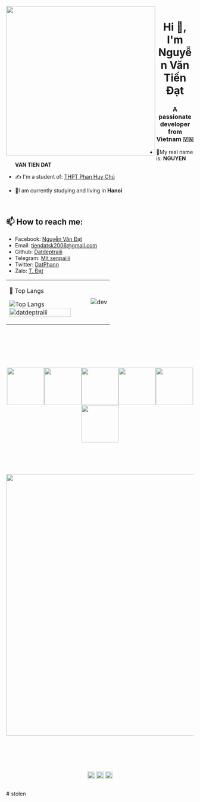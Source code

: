 <img align="left" width="400" src="https://github.githubassets.com/images/modules/profile/profile-first-repo.svg">
<h1 align="center">Hi 👋, I'm Nguyễn Văn Tiến Đạt</h1>
<p align="center">
  <h3 align="center">A passionate developer from Vietnam 🇻🇳 </h3>
</p>

- 👀My real name is: **NGUYEN VAN TIEN DAT**
- ✍ I'm a student of: [THPT Phan Huy Chú](https://c3phanhuychu.edu.vn/)


- 🏡I am currently studying and living in **Hanoi**


<br />

## 📫 How to reach me:


  

 
 - Facebook: [Nguyễn Văn Đạt](https://www.facebook.com/datackermann)
 - Email: [tiendatsk2006@gmail.com](mailto:tiendatsk2006@gmail.com)
 - Github: [Datdeptraiii](https://github.com/Datdeptraiii/Datdeptraiii)
 - Telegram: [Mit senpaiiii](https://t.me/Mit_senpaiiii)
 - Twitter: [DatPhann](https://twitter.com/PhannDat)
 - Zalo: [T. Đạt](zalo.me/0325410933)
  </a>
</p>


<table style="width:100%;">
  <tr>
    <td>
    
      
 📖 Top Langs
      
![Top Langs](https://github-readme-stats.vercel.app/api/top-langs/?username=Datdeptraiii&text_color=daf7dc&bg_color=151515)
      <img src="https://github-readme-stats.vercel.app/api?username=datdeptraiii&bg_color=FFFFFF00&text_color=179fa3&show_icons=true&count_private=true&include_all_commits=true&custom_title=Nguyễn%20Văn%20Tiến%20Đạt's%20Github%20Stats" alt="datdeptraiii" width="90%"/>
    </td>
    <td>
      <p align="center"> 
        <img src="https://images-wixmp-ed30a86b8c4ca887773594c2.wixmp.com/f/67401945-34fc-46b8-8e8f-1982847277d4/ddba22b-2fad9d00-1d3f-4ec8-a65d-199a09dfa4e1.gif?token=eyJ0eXAiOiJKV1QiLCJhbGciOiJIUzI1NiJ9.eyJzdWIiOiJ1cm46YXBwOjdlMGQxODg5ODIyNjQzNzNhNWYwZDQxNWVhMGQyNmUwIiwiaXNzIjoidXJuOmFwcDo3ZTBkMTg4OTgyMjY0MzczYTVmMGQ0MTVlYTBkMjZlMCIsIm9iaiI6W1t7InBhdGgiOiJcL2ZcLzY3NDAxOTQ1LTM0ZmMtNDZiOC04ZThmLTE5ODI4NDcyNzdkNFwvZGRiYTIyYi0yZmFkOWQwMC0xZDNmLTRlYzgtYTY1ZC0xOTlhMDlkZmE0ZTEuZ2lmIn1dXSwiYXVkIjpbInVybjpzZXJ2aWNlOmZpbGUuZG93bmxvYWQiXX0.p1RcYkkOBXh0fzpoZxaTbE1_xNWLfoLqEZv1_0utuzU" alt="dev" width="̉600%"/>
      </p>
    </td>
  </tr>
</table>
<br>
<br>
<br>
<br>
<br>
<p align="center">
  <img src="https://media3.giphy.com/media/ln7z2eWriiQAllfVcn/200w.webp" width="100"><img src="https://i.giphy.com/media/LMt9638dO8dftAjtco/200.webp" width="100"><img src="https://i.giphy.com/media/eNAsjO55tPbgaor7ma/200w.webp" width="100"><img src="https://i.giphy.com/media/VgGthkhUvGgOit7Y9i/200.webp" width="100"><img src="https://i.giphy.com/media/KzJkzjggfGN5Py6nkT/200.webp" width="100"><img src="https://i.giphy.com/media/IdyAQJVN2kVPNUrojM/200.webp" width="100"><br><br>
  <br>
  <br>
  <br>
  <br>
  <img src="https://little.kylerconway.com/images/golang-what.gif" width="700">
</p>
<br>
<br>
<br>
<br>
<p align="center">
<a href="https://twitter.com/PhannDat" target="_blank"><img align="center" src="https://cdn.jsdelivr.net/npm/simple-icons@3.0.1/icons/twitter.svg" alt="dephraiim" height="20" width="20" /></a>
<a href="https://stackoverflow.com/users/20830831" target="_blank"><img align="center" src="https://cdn.jsdelivr.net/npm/simple-icons@3.0.1/icons/stackoverflow.svg" alt="dephraiim" height="20" width="20" /></a>
<a href="https://www.instagram.com/phung_dat06" target="_blank"><img align="center" src="https://cdn.jsdelivr.net/npm/simple-icons@3.0.1/icons/instagram.svg" alt="dephraiim" height="20" width="20" /></a>
</p>
<br>
 # stolen
